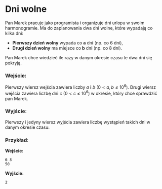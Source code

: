 # Dni wolne

Pan Marek pracuje jako programista i organizuje dni urlopu w swoim harmonogramie. Ma do zaplanowania dwa dni wolne, które wypadają co kilka dni:

- **Pierwszy dzień wolny** wypada co **a** dni (np. co 6 dni),
- **Drugi dzień wolny** ma miejsce co **b** dni (np. co 8 dni).

Pan Marek chce wiedzieć ile razy w danym okresie czasu te dwa dni się pokryją.

### Wejście:

Pierwszy wiersz wejścia zawiera liczby $a$ i $b$ $(0 < a, b \le 10^6$).
Drugi wiersz wejścia zawiera liczbę dni $c$ ($0 < c \le 10^6$) w okresie, który chce sprawdzić pan Marek.

### Wyjście:

Pierwszy i jedyny wiersz wyjścia zawiera liczbę wystąpień takich dni w danym okresie czasu.

### Przykład:

**Wejście:**
```
6 8
50
```

**Wyjście:**
```
2
```


